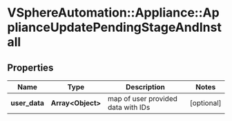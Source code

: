 # VSphereAutomation::Appliance::ApplianceUpdatePendingStageAndInstall

## Properties
Name | Type | Description | Notes
------------ | ------------- | ------------- | -------------
**user_data** | **Array&lt;Object&gt;** | map of user provided data with IDs | [optional] 


